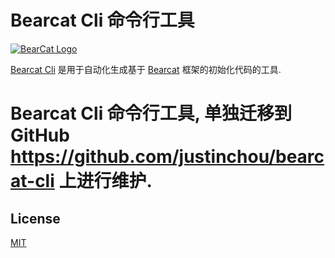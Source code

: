 Bearcat Cli 命令行工具
===

[![BearCat Logo][express-logo]](http://bearcatjs.cn/)

[Bearcat Cli](https://www.npmjs.com/package/bearcat-cli) 是用于自动化生成基于 [Bearcat](https://www.npmjs.com/package/bearcat) 框架的初始化代码的工具.

# Bearcat Cli 命令行工具, 单独迁移到 GitHub https://github.com/justinchou/bearcat-cli 上进行维护.

## License

[MIT](LICENSE)

[express-logo]: https://bearcatjs.cn/images/logo.png
